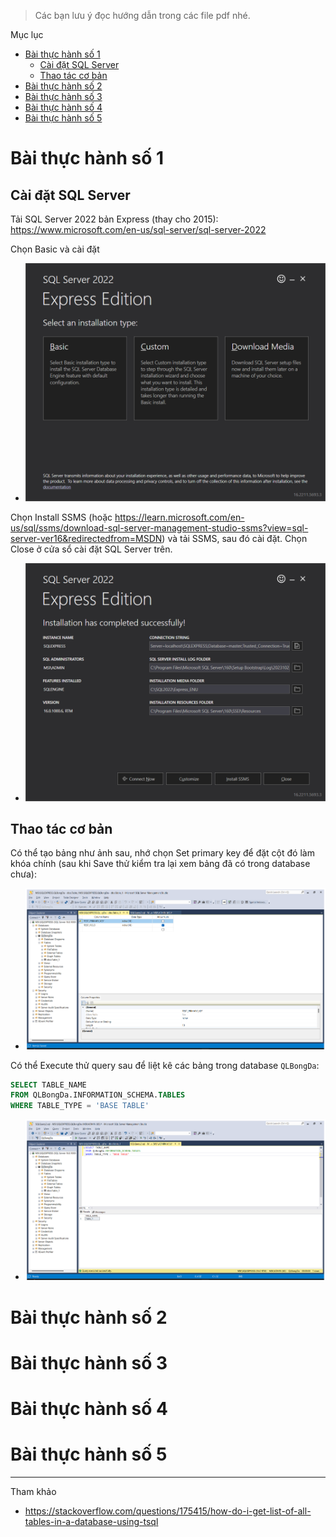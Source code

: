> Các bạn lưu ý đọc hướng dẫn trong các file pdf nhé.

Mục lục
- [Bài thực hành số 1](#bài-thực-hành-số-1)
  - [Cài đặt SQL Server](#cài-đặt-sql-server)
  - [Thao tác cơ bản](#thao-tác-cơ-bản)
- [Bài thực hành số 2](#bài-thực-hành-số-2)
- [Bài thực hành số 3](#bài-thực-hành-số-3)
- [Bài thực hành số 4](#bài-thực-hành-số-4)
- [Bài thực hành số 5](#bài-thực-hành-số-5)


# Bài thực hành số 1

## Cài đặt SQL Server

Tải SQL Server 2022 bản Express (thay cho 2015): https://www.microsoft.com/en-us/sql-server/sql-server-2022

Chọn Basic và cài đặt
- ![Alt text](image.png)

Chọn Install SSMS (hoặc https://learn.microsoft.com/en-us/sql/ssms/download-sql-server-management-studio-ssms?view=sql-server-ver16&redirectedfrom=MSDN) và tải SSMS, sau đó cài đặt. Chọn Close ở cửa sổ cài đặt SQL Server trên.
- ![Alt text](image-1.png)

## Thao tác cơ bản

Có thể tạo bảng như ảnh sau, nhớ chọn Set primary key để đặt cột đó làm khóa chính (sau khi Save thử kiểm tra lại xem bảng đã có trong database chưa):
- ![Alt text](image-3.png)

Có thể Execute thử query sau để liệt kê các bảng trong database `QLBongDa`:
```sql
SELECT TABLE_NAME
FROM QLBongDa.INFORMATION_SCHEMA.TABLES
WHERE TABLE_TYPE = 'BASE TABLE'
```
- ![Alt text](image-4.png)

# Bài thực hành số 2

# Bài thực hành số 3

# Bài thực hành số 4

# Bài thực hành số 5


--------

Tham khảo
-  https://stackoverflow.com/questions/175415/how-do-i-get-list-of-all-tables-in-a-database-using-tsql